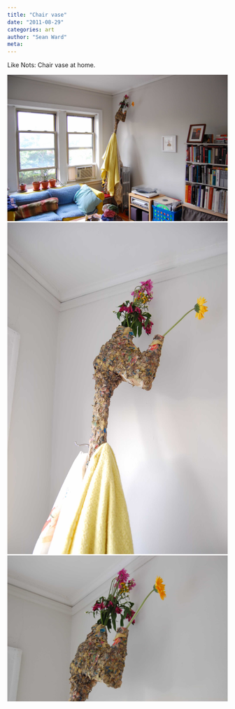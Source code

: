 ```yaml
---
title: "Chair vase"
date: "2011-08-29"
categories: art
author: "Sean Ward"
meta:
---
```


Like Nots: Chair vase at home.

![](/images/11-likenot-chairvase-1.jpg)
![](/images/11-likenot-chairvase-2.jpg)
![](/images/11-likenot-chairvase-3.jpg)